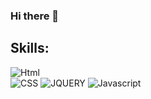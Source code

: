 ### Hi there 👋

## Skills:
![Html](https://img.shields.io/badge/Html5-3DDC84?style=for-the-badge&logo=html5&logoColor=white&labelColor=101010)<br>
![CSS](https://img.shields.io/badge/CSS-0095D5?style=for-the-badge&logo=css3&logoColor=white&labelColor=101010)
![JQUERY](https://img.shields.io/badge/JQuery-blue?style=for-the-badge&logo=jquery&logoColor=white&labelColor=101010)
![Javascript](https://img.shields.io/badge/Javascript-yellow?style=for-the-badge&logo=javascript&logoColor=white&labelColor=101010)




<!--
**alejoval/alejoval** is a ✨ _special_ ✨ repository because its `README.md` (this file) appears on your GitHub profile.

Freelance full-stack iOS & Android engineer





Here are some ideas to get you started:

- 🔭 I’m currently working on ...
- 🌱 I’m currently learning ...
- 👯 I’m looking to collaborate on ...
- 🤔 I’m looking for help with ...
- 💬 Ask me about ...
- 📫 How to reach me: ...
- 😄 Pronouns: ...
- ⚡ Fun fact: ...
-->
